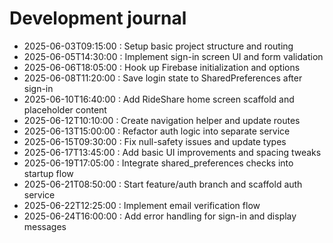 ﻿# Development journal
- 2025-06-03T09:15:00 : Setup basic project structure and routing
- 2025-06-05T14:30:00 : Implement sign-in screen UI and form validation
- 2025-06-06T18:05:00 : Hook up Firebase initialization and options
- 2025-06-08T11:20:00 : Save login state to SharedPreferences after sign-in
- 2025-06-10T16:40:00 : Add RideShare home screen scaffold and placeholder content
- 2025-06-12T10:10:00 : Create navigation helper and update routes
- 2025-06-13T15:00:00 : Refactor auth logic into separate service
- 2025-06-15T09:30:00 : Fix null-safety issues and update types
- 2025-06-17T13:45:00 : Add basic UI improvements and spacing tweaks
- 2025-06-19T17:05:00 : Integrate shared_preferences checks into startup flow
- 2025-06-21T08:50:00 : Start feature/auth branch and scaffold auth service
- 2025-06-22T12:25:00 : Implement email verification flow
- 2025-06-24T16:00:00 : Add error handling for sign-in and display messages
